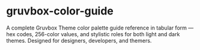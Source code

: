 # gruvbox-color-guide
A complete Gruvbox Theme color palette guide reference in tabular form — hex codes, 256-color values, and stylistic roles for both light and dark themes. Designed for designers, developers, and themers.
